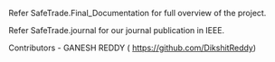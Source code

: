 Refer SafeTrade.Final_Documentation for full overview of the project.

Refer SafeTrade.journal for our journal publication in IEEE.

Contributors - GANESH REDDY ( https://github.com/DikshitReddy)
